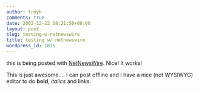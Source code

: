 ```yaml
---
author: troyh
comments: true
date: 2002-12-22 18:21:50+00:00
layout: post
slug: testing-w-netnewswire
title: testing w/ netnewswire
wordpress_id: 1815
---
```


this is being posted with [NetNewsWire](http://ranchero.com). Nice! It works!





This is just awesome.... I can post offline and I have a nice (not WYSIWYG) editor to do **bold**, _italics_ and links.
